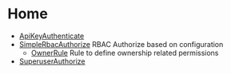 Home
====

* [ApiKeyAuthenticate](Documentation/ApiKeyAuthenticate.md)
* [SimpleRbacAuthorize](Documentation/SimpleRbacAuthorize.md) RBAC Authorize based on configuration
  * [OwnerRule](Documentation/OwnerRule.md) Rule to define ownership related permissions
* [SuperuserAuthorize](Documentation/SuperuserAuthorize.md)
